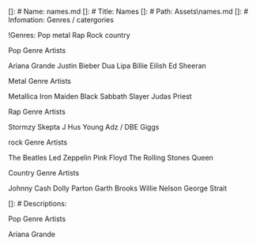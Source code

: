 []: # Name: names.md
[]: # Title: Names
[]: # Path: Assets\names.md
[]: # Infomation: Genres / catergories

!Genres:
Pop
metal
Rap
Rock
country


Pop Genre Artists

Ariana Grande 
Justin Bieber
Dua Lipa
Billie Eilish
Ed Sheeran


Metal Genre Artists

Metallica
Iron Maiden
Black Sabbath
Slayer
Judas Priest


Rap Genre Artists

Stormzy
Skepta
J Hus
Young Adz / DBE
Giggs

rock Genre Artists

The Beatles
Led Zeppelin
Pink Floyd
The Rolling Stones
Queen

Country Genre Artists

Johnny Cash
Dolly Parton
Garth Brooks
Willie Nelson
George Strait


[]: # Descriptions: 

Pop Genre Artists

Ariana Grande 











